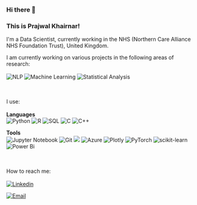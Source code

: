 ### Hi there 👋


### This is Prajwal Khairnar! 

I'm a Data Scientist, currently working in the NHS (Northern Care Alliance NHS Foundation Trust), United Kingdom.


I am currently working on various projects in the following areas of research: <br><br>
![NLP](https://img.shields.io/badge/-NLP-244e89.svg?style=for-the-badge&logo=NLP&logoColor=white)
![Machine Learning](https://img.shields.io/badge/-Machine%20Learning-DC322F.svg?style=for-the-badge&logo=ML&logoColor=white)
![Statistical Analysis](https://img.shields.io/badge/-Statistical%20Analysis-c68934.svg?style=for-the-badge&logo=StatisticalAnalysis&logoColor=white)

<br><br>
I use: <br><br>
<b>Languages</b><br>
![Python](https://img.shields.io/badge/Python-14354C?style=for-the-badge&logo=python&logoColor=white)
![R](https://img.shields.io/badge/R-245f89?style=for-the-badge&logo=R&logoColor=white)
![SQL](https://img.shields.io/badge/SQL-0f2738?style=for-the-badge&logo=SQL&logoColor=white)
![C](https://img.shields.io/badge/c-%2300599C.svg?style=for-the-badge&logo=c&logoColor=white)
![C++](https://img.shields.io/badge/c++-%2300599C.svg?style=for-the-badge&logo=c%2B%2B&logoColor=white)

<b>Tools</b><br>
![Jupyter Notebook](https://img.shields.io/badge/jupyter-%23FA0F00.svg?style=for-the-badge&logo=jupyter&logoColor=white)
![Git](https://img.shields.io/badge/GIT-E44C30?style=for-the-badge&logo=git&logoColor=white)
<img src= "https://img.shields.io/badge/GitHub-100000?style=for-the-badge&logo=github&logoColor=white"/>
![Azure](https://img.shields.io/badge/azure-%230072C6.svg?style=for-the-badge&logo=microsoftazure&logoColor=white)
![Plotly](https://img.shields.io/badge/Plotly-%233F4F75.svg?style=for-the-badge&logo=plotly&logoColor=white)
![PyTorch](https://img.shields.io/badge/PyTorch-%23EE4C2C.svg?style=for-the-badge&logo=PyTorch&logoColor=white)
![scikit-learn](https://img.shields.io/badge/scikit--learn-%23F7931E.svg?style=for-the-badge&logo=scikit-learn&logoColor=white)
![Power Bi](https://img.shields.io/badge/power_bi-F2C811?style=for-the-badge&logo=powerbi&logoColor=black)


<br><br>
How to reach me:
<br><br>
<a href="https://www.linkedin.com/in/prajwal-khairnar/">
  <img
    alt="Linkedin"
    src="https://img.shields.io/badge/linkedin-0077B5?logo=linkedin&logoColor=white&style=for-the-badge"
  />
  
</a>

<a href="mailto:prajwal.pkhairnar@gmail.com">
  <img
    alt="Email"
    src="https://img.shields.io/badge/prajwal.pkhairnar@gmail.com-c14438?logo=Gmail&logoColor=white&style=for-the-badge"
  />
  
</a>




<!--
**prajwalkhairnar/prajwalkhairnar** is a ✨ _special_ ✨ repository because its `README.md` (this file) appears on your GitHub profile.

Here are some ideas to get you started:

- 🔭 I’m currently working on ...
- 🌱 I’m currently learning ...
- 👯 I’m looking to collaborate on ...
- 🤔 I’m looking for help with ...
- 💬 Ask me about ...
- 📫 How to reach me: ...
- 😄 Pronouns: ...
- ⚡ Fun fact: ...
-->
